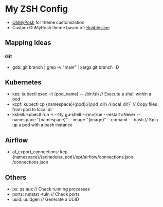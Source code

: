 # My ZSH Config

- [OhMyPosh](https://ohmyposh.dev/) for theme customization
- Custom OhMyPosh theme based of: [Bubblesline](https://raw.githubusercontent.com/JanDeDobbeleer/oh-my-posh/main/themes/bubblesline.omp.json)

## Mapping Ideas

### Git

- gdb: git branch | grep -v "main" | xargs git branch -D

## Kubernetes

- kes: kubectl exec -it {pod_name} -- /bin/sh                 // Execute a shell within a pod
- kcpf: kubectl cp {namespace}/{pod}:/{pod_dir} /{local_dir}` // Copy files from pod to local dir
- kshell: kubectl run -i --tty gu-shell --rm=true --restart=Never --namespace "{namespace}" --image "{image}" --comand -- bash // Spin up a pod with a bash instance

## Airflow

- af_export_connections: kcp {namespace}/{scheduler_pod}/opt/airflow/connections.json /connections.json

## Others

- ps: ps aux            // Check running processes
- ports: netstat -tuln  // Check ports 
- uuid: uuidgen         // Generate a UUID

